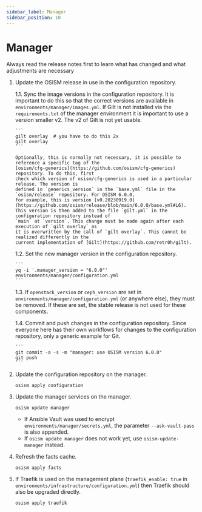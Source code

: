 ```yaml
---
sidebar_label: Manager
sidebar_position: 10
---
```


# Manager

Always read the release notes first to learn what has changed and what
adjustments are necessary

1. Update the OSISM release in use in the configuration repository.

    1.1. Sync the image versions in the configuration repository. It is important to do this so
       that the correct versions are available in `environments/manager/images.yml`. If Gilt is
       not installed via the `requirements.txt` of the manager environment it is important to
       use a version smaller v2. The v2 of Gilt is not yet usable.

       ```
       gilt overlay  # you have to do this 2x
       gilt overlay
       ```

       Optionally, this is normally not necessary, it is possible to reference a specific tag of the
       [osism/cfg-generics](https://github.com/osism/cfg-generics) repository. To do this, first
       check which version of osism/cfg-generics is used in a particular release. The version is
       defined in `generics_version` in the `base.yml` file in the `osism/release` repository. For OSISM 6.0.0,
       for example, this is version [v0.20230919.0](https://github.com/osism/release/blob/main/6.0.0/base.yml#L6).
       This version is then added to the file `gilt.yml` in the configuration repository instead of
       `main` at `version`. This change must be made again after each execution of `gilt overlay` as
       it is overwritten by the call of `gilt overlay`. This cannot be realized differently in the
       current implementation of [Gilt](https://github.com/retr0h/gilt).

    1.2. Set the new manager version in the configuration repository.

       ```
       yq -i '.manager_version = "6.0.0"' environments/manager/configuration.yml
       ```

    1.3. If `openstack_version` or `ceph_version` are set in `environments/manager/configuration.yml`
       (or anywhere else), they must be removed. If these are set, the stable release is not used for
       these components.

    1.4. Commit and push changes in the configuration repository. Since everyone here has their own
       workflows for changes to the configuration repository, only a generic example for Git.

       ```
       git commit -a -s -m "manager: use OSISM version 6.0.0"
       git push
       ```

2. Update the configuration repository on the manager.

   ```
   osism apply configuration
   ```

3. Update the manager services on the manager.

   ```
   osism update manager
   ```

   * If Ansible Vault was used to encrypt `environments/manager/secrets.yml`, the parameter
     `--ask-vault-pass` is also appended.
   * If `osism update manager` does not work yet, use `osism-update-manager` instead.


4. Refresh the facts cache.

   ```
   osism apply facts
   ```

5. If Traefik is used on the management plane (`traefik_enable: true` in `environments/infrastructure/configuration.yml`)
   then Traefik should also be upgraded directly.

   ```
   osism apply traefik
   ```
